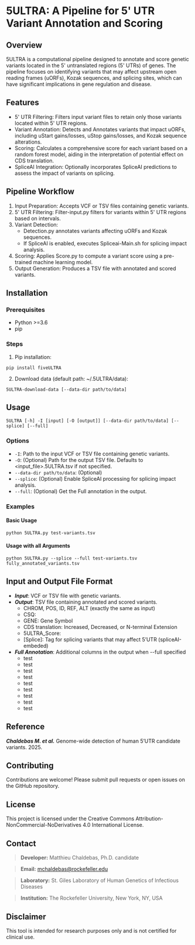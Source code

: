 # 5ULTRA: A Pipeline for 5' UTR Variant Annotation and Scoring

## Overview

5ULTRA is a computational pipeline designed to annotate and score genetic variants located in the 5' untranslated regions (5' UTRs) of genes. The pipeline focuses on identifying variants that may affect upstream open reading frames (uORFs), Kozak sequences, and splicing sites, which can have significant implications in gene regulation and disease.

## Features

- 5' UTR Filtering: Filters input variant files to retain only those variants located within 5' UTR regions.
- Variant Annotation: Detects and Annotates variants that impact uORFs, including uStart gains/losses, uStop gains/losses, and Kozak sequence alterations.
- Scoring: Calculates a comprehensive score for each variant based on a random forest model, aiding in the interpretation of potential effect on CDS translation.
- SpliceAI Integration: Optionally incorporates SpliceAI predictions to assess the impact of variants on splicing.

## Pipeline Workflow

1. Input Preparation: Accepts VCF or TSV files containing genetic variants.
2. 5' UTR Filtering: Filter-input.py filters for variants within 5' UTR regions based on intervals.
3. Variant Detection:
    - Detection.py annotates variants affecting uORFs and Kozak sequences.
    - If SpliceAI is enabled, executes Spliceai-Main.sh for splicing impact analysis.
4. Scoring: Applies Score.py to compute a variant score using a pre-trained machine learning model.
5. Output Generation: Produces a TSV file with annotated and scored variants.

## Installation

### Prerequisites
- Python >=3.6
- pip
### Steps
1. Pip installation:
```
pip install fiveULTRA
```
2. Download data (default path: ~/.5ULTRA/data):
```
5ULTRA-download-data [--data-dir path/to/data]
```
## Usage
```
5ULTRA [-h] -I [input] [-O [output]] [--data-dir path/to/data] [--splice] [--full]
```
### Options
- ```-I```: Path to the input VCF or TSV file containing genetic variants.
- ```-O```: (Optional) Path for the output TSV file. Defaults to <input_file>.5ULTRA.tsv if not specified.
- ```--data-dir path/to/data```: (Optional) 
- ```--splice```: (Optional) Enable SpliceAI processing for splicing impact analysis.
- ```--full```: (Optional) Get the Full annotation in the output.
### Examples
#### Basic Usage
```
python 5ULTRA.py test-variants.tsv
```
#### Usage with all Arguments
```
python 5ULTRA.py --splice --full test-variants.tsv fully_annotated_variants.tsv
```
## Input and Output File Format

- ***Input***: VCF or TSV file with genetic variants.
- ***Output***: TSV file containing annotated and scored variants.
    - CHROM, POS, ID, REF, ALT (exactly the same as input)
    - CSQ: 
    - GENE: Gene Symbol
    - CDS translation: Increased, Decreased, or N-terminal Extension
    - 5ULTRA_Score: 
    - [Splice]: Tag for splicing variants that may affect 5’UTR (spliceAI-embeded)
- ***Full Annotation***: Additional columns in the output when --full specified
    - test
    - test
    - test
    - test
    - test
    - test
    - test
    - test
    - test

## Reference

***Chaldebas M. et al.*** Genome-wide detection of human 5’UTR candidate variants. 2025.

## Contributing

Contributions are welcome! Please submit pull requests or open issues on the GitHub repository.

## License

This project is licensed under the Creative Commons Attribution-NonCommercial-NoDerivatives 4.0 International License.

## Contact
> **Developer:** Matthieu Chaldebas, Ph.D. candidate

> **Email:** mchaldebas@rockefeller.edu

> **Laboratory:** St. Giles Laboratory of Human Genetics of Infectious Diseases

> **Institution:** The Rockefeller University, New York, NY, USA

## Disclaimer
This tool is intended for research purposes only and is not certified for clinical use.
